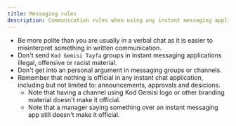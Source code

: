 ```yaml
---
title: Messaging rules
description: Communication rules when using any instant messaging application like Slack, Telegram or WhatsApp
---
```


* Be more polite than you are usually in a verbal chat as it is easier to misinterpret something in written communication.
* Don't send `Kod Gemisi Tayfa` groups in instant messaging applications illegal, offensive or racist material.
* Don't get into an personal argument in messaging groups or channels.
* Remember that nothing is official in any instant chat application, including but not limited to: announcements, approvals and desicions.
  - Note that having a channel using Kod Gemisi logo or other branding material doesn't make it official.
  - Note that a manager saying something over an instant messaging app still doesn't make it official.